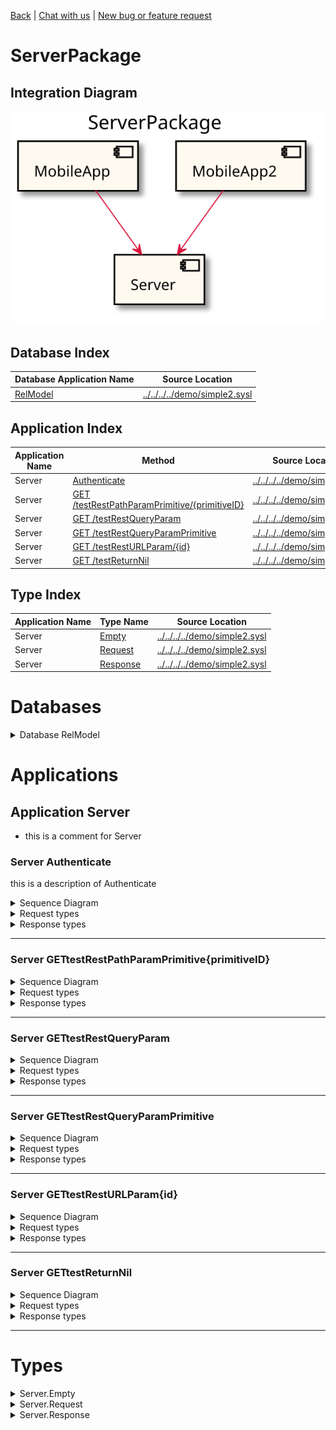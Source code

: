

[Back](../README.md) | [Chat with us]() | [New bug or feature request]()


# ServerPackage

## Integration Diagram
![](integration.svg)








## Database Index
| Database Application Name  | Source Location |
----|----
[RelModel](#Database-RelModel) | [../../../../demo/simple2.sysl](../../../../demo/simple2.sysl)|  


## Application Index
| Application Name | Method | Source Location |
----|----|----
Server | [Authenticate](#Server-Authenticate) | [../../../../demo/simple2.sysl](../../../../demo/simple2.sysl)|  
Server | [GET /testRestPathParamPrimitive/{primitiveID}](#Server-GETtestRestPathParamPrimitive{primitiveID}) | [../../../../demo/simple2.sysl](../../../../demo/simple2.sysl)|  
Server | [GET /testRestQueryParam](#Server-GETtestRestQueryParam) | [../../../../demo/simple2.sysl](../../../../demo/simple2.sysl)|  
Server | [GET /testRestQueryParamPrimitive](#Server-GETtestRestQueryParamPrimitive) | [../../../../demo/simple2.sysl](../../../../demo/simple2.sysl)|  
Server | [GET /testRestURLParam/{id}](#Server-GETtestRestURLParam{id}) | [../../../../demo/simple2.sysl](../../../../demo/simple2.sysl)|  
Server | [GET /testReturnNil](#Server-GETtestReturnNil) | [../../../../demo/simple2.sysl](../../../../demo/simple2.sysl)|  

## Type Index
| Application Name | Type Name | Source Location |
----|----|----
Server | [Empty](#Server.Empty) | [../../../../demo/simple2.sysl](../../../../demo/simple2.sysl)|
Server | [Request](#Server.Request) | [../../../../demo/simple2.sysl](../../../../demo/simple2.sysl)|
Server | [Response](#Server.Response) | [../../../../demo/simple2.sysl](../../../../demo/simple2.sysl)|



# Databases



<details>
<summary>Database RelModel</summary>


![](RelModel/types.svg)
</details>




# Applications







## Application Server

- this is a comment for Server







### Server Authenticate
this is a description of Authenticate

<details>
<summary>Sequence Diagram</summary>

![](Server/authenticate.svg)
</details>

<details>
<summary>Request types</summary>

#### Request types





![](Server/request.svg)



</details>
<details>
<summary>Response types</summary>

#### Response types





![](Server/response.svg)



</details>

---





### Server GETtestRestPathParamPrimitive{primitiveID}


<details>
<summary>Sequence Diagram</summary>

![](Server/gettestrestpathparamprimitive{primitiveid}.svg)
</details>

<details>
<summary>Request types</summary>

#### Request types








#### Path Parameter

![](primitive/stringsimple.svg)



</details>
<details>
<summary>Response types</summary>

#### Response types





![](Server/response.svg)



</details>

---





### Server GETtestRestQueryParam


<details>
<summary>Sequence Diagram</summary>

![](Server/gettestrestqueryparam.svg)
</details>

<details>
<summary>Request types</summary>

#### Request types










#### Query Parameter

![](Server/request.svg)



#### Query Parameter

![](Server/request.svg)

</details>
<details>
<summary>Response types</summary>

#### Response types





![](Server/response.svg)



</details>

---





### Server GETtestRestQueryParamPrimitive


<details>
<summary>Sequence Diagram</summary>

![](Server/gettestrestqueryparamprimitive.svg)
</details>

<details>
<summary>Request types</summary>

#### Request types










#### Query Parameter

![](primitive/stringsimple.svg)

</details>
<details>
<summary>Response types</summary>

#### Response types





![](Server/response.svg)



</details>

---





### Server GETtestRestURLParam{id}


<details>
<summary>Sequence Diagram</summary>

![](Server/gettestresturlparam{id}.svg)
</details>

<details>
<summary>Request types</summary>

#### Request types








#### Path Parameter

![](Server/request.svg)



</details>
<details>
<summary>Response types</summary>

#### Response types





![](Server/response.svg)



</details>

---





### Server GETtestReturnNil


<details>
<summary>Sequence Diagram</summary>

![](Server/gettestreturnnil.svg)
</details>

<details>
<summary>Request types</summary>

#### Request types







</details>
<details>
<summary>Response types</summary>

#### Response types



No Response Types


</details>

---




# Types





<details>
<summary>Server.Empty</summary>

### Server.Empty

- Empty Empty Empty

![](Server/emptysimple.svg)

[Full Diagram](Server/empty.svg)

#### Fields

| Field name | Type | Description |
|----|----|----|

</details>
<details>
<summary>Server.Request</summary>

### Server.Request

- Request Request Request

![](Server/requestsimple.svg)

[Full Diagram](Server/request.svg)

#### Fields

| Field name | Type | Description |
|----|----|----|
| query | sequence of Response | |

</details>
<details>
<summary>Server.Response</summary>

### Server.Response

- Response Response Response

![](Server/responsesimple.svg)

[Full Diagram](Server/response.svg)

#### Fields

| Field name | Type | Description |
|----|----|----|
| balance | MegaDatabase.Empty | |
| query | MegaDatabase.Money | |

</details>

<div class="footer">

